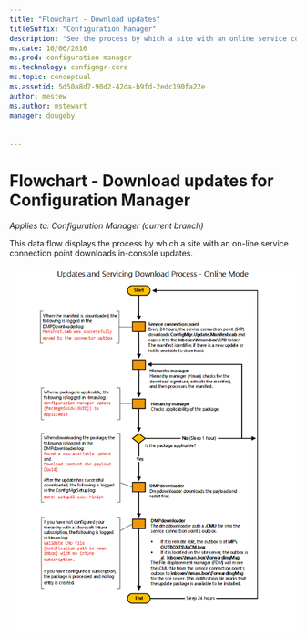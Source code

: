 ```yaml
---
title: "Flowchart - Download updates"
titleSuffix: "Configuration Manager"
description: "See the process by which a site with an online service connection point downloads in-console updates."
ms.date: 10/06/2016
ms.prod: configuration-manager
ms.technology: configmgr-core
ms.topic: conceptual
ms.assetid: 5d50a8d7-90d2-42da-b9fd-2edc190fa22e
author: mestew
ms.author: mstewart
manager: dougeby


---
```

# Flowchart - Download updates for Configuration Manager

*Applies to: Configuration Manager (current branch)*

This data flow displays the process by which a site with an on-line  service connection point downloads in-console updates.  

 ![Flowchart - Download updates](media/Flowchart---Download-updates.png)  
